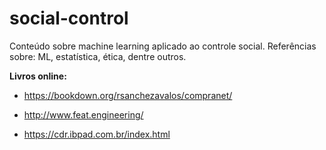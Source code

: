 # social-control
Conteúdo sobre machine learning aplicado ao controle social. Referências sobre: ML, estatística, ética, dentre outros.


**Livros online:**

- https://bookdown.org/rsanchezavalos/compranet/ 
- http://www.feat.engineering/


- https://cdr.ibpad.com.br/index.html



